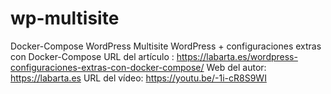 # wp-multisite
Docker-Compose WordPress Multisite
WordPress + configuraciones extras con Docker-Compose
URL del artículo : https://labarta.es/wordpress-configuraciones-extras-con-docker-compose/
Web del autor: https://labarta.es
URL del vídeo: https://youtu.be/-1i-cR8S9WI
